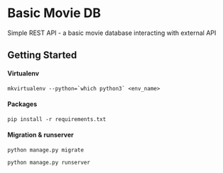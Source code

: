 # Basic Movie DB

Simple REST API - a basic movie database interacting with external API

## Getting Started
#### Virtualenv
```
mkvirtualenv --python=`which python3` <env_name>
```

#### Packages
```
pip install -r requirements.txt
```

#### Migration & runserver
```
python manage.py migrate

```
```
python manage.py runserver
```
